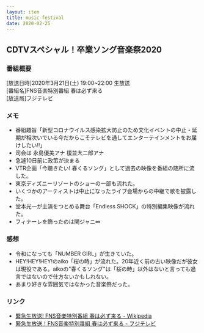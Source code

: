 ```yaml
---
layout: item
title: music-festival
date: 2020-02-25
---
```


## CDTVスペシャル！卒業ソング音楽祭2020

### 番組概要
[放送日時]2020年3月21日(土) 19:00~22:00 生放送<br>
[番組名]FNS音楽特別番組 春は必ず来る<br>
[放送局]フジテレビ<br>

### メモ
- 番組趣旨「新型コロナウイルス感染拡大防止のため文化イベントの中止・延期が相次いでいる今だからこそテレビを通してエンターテインメントをお届けしたい!!」
- 司会は 永島優美アナ 榎並大二郎アナ
- 急遽10日前に政策が決まる
- VTR企画「今聴きたい! 春くるソング」として過去の映像を番組の随所に流した。
- 東京ディズニーリゾートのショーの一部も流れた。
- いくつかのアーティストは中止になったライブ会場からの中継で歌を披露した。
- 堂本光一が主演をつとめる舞台「Endless SHOCK」の特別編集映像が流れた。
- フィナーレを飾ったのは関ジャニ∞
### 感想
- 令和になっても「NUMBER GIRL」が生きていた。
- HEY!HEY!HEY!のaiko「桜の時」が流れた。20年近く前の古い映像だが彼女は現役である。aikoの"春くるソング"は「桜の時」以外はないと言っても過言ではないので仕方ないかもしれない。
- あまり好きな雰囲気ではなかった音楽祭だった。
### リンク
- [緊急生放送! FNS音楽特別番組 春は必ず来る - Wikipedia](https://ja.wikipedia.org/wiki/%E7%B7%8A%E6%80%A5%E7%94%9F%E6%94%BE%E9%80%81!_FNS%E9%9F%B3%E6%A5%BD%E7%89%B9%E5%88%A5%E7%95%AA%E7%B5%84_%E6%98%A5%E3%81%AF%E5%BF%85%E3%81%9A%E6%9D%A5%E3%82%8B)
- [緊急生放送！FNS音楽特別番組 春は必ず来る - フジテレビ](https://www.fujitv.co.jp/FNS/sp/index.html)